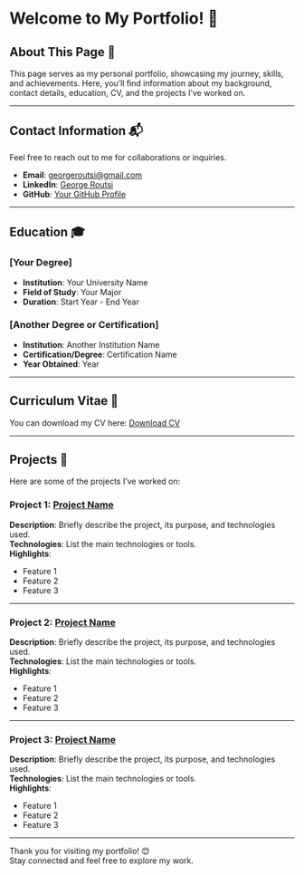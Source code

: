 # Welcome to My Portfolio! 👋

## About This Page 📖
This page serves as my personal portfolio, showcasing my journey, skills, and achievements. Here, you’ll find information about my background, contact details, education, CV, and the projects I’ve worked on.

---

## Contact Information 📬
Feel free to reach out to me for collaborations or inquiries.

- **Email**: [georgeroutsi@gmail.com](mailto:georgeroutsi@gmail.com)
- **LinkedIn**: [George Routsi](https://www.linkedin.com/in/george-routsis-6b4592221/)
- **GitHub**: [Your GitHub Profile](https://github.com/rougeorge)


---

## Education 🎓
### [Your Degree]
- **Institution**: Your University Name  
- **Field of Study**: Your Major  
- **Duration**: Start Year - End Year  

### [Another Degree or Certification]
- **Institution**: Another Institution Name  
- **Certification/Degree**: Certification Name  
- **Year Obtained**: Year  

---

## Curriculum Vitae 📄
You can download my CV here: [Download CV](link-to-your-cv.pdf)

---

## Projects 🚀
Here are some of the projects I’ve worked on:

### Project 1: [Project Name](link-to-project-repo)
**Description**: Briefly describe the project, its purpose, and technologies used.  
**Technologies**: List the main technologies or tools.  
**Highlights**:  
- Feature 1  
- Feature 2  
- Feature 3  

---

### Project 2: [Project Name](link-to-project-repo)
**Description**: Briefly describe the project, its purpose, and technologies used.  
**Technologies**: List the main technologies or tools.  
**Highlights**:  
- Feature 1  
- Feature 2  
- Feature 3  

---

### Project 3: [Project Name](link-to-project-repo)
**Description**: Briefly describe the project, its purpose, and technologies used.  
**Technologies**: List the main technologies or tools.  
**Highlights**:  
- Feature 1  
- Feature 2  
- Feature 3  

---

Thank you for visiting my portfolio! 😊  
Stay connected and feel free to explore my work.
